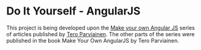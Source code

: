 # Do It Yourself - AngularJS

This project is being developed upon the [Make your own Angular JS](http://teropa.info/blog/2013/11/03/make-your-own-angular-part-1-scopes-and-digest.html) series of articles published by [Tero Parviainen](teropa.info). The other parts of the series were published in the book Make Your Own AngularJS by Tero Parviainen.